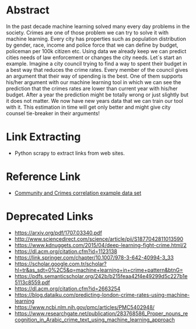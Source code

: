 # Abstract
In the past decade machine learning solved many every day problems in the society. Crimes are one of those problem we can try to solve it with machine learning. Every city has properties such as population distribution by gender, race, income and police force that we can define by budget, policeman per 100k citizen etc. Using data we already keep we can predict cities needs of law enforcement or changes the city needs. Let`s start an example. Imagine a city council trying to find a way to spent their budget in a best way that reduces the crime rates. Every member of the council gives an argument that their way of spending is the best. One of them supports his/her argument with our machine learning tool in which we can see the prediction that the crimes rates are lower than current year with his/her budget. After a year the prediction might be totally wrong or just slightly but it does not matter. We now have new years data that we can train our tool with it. This estimation in time will get only better and might give city counsel tie-breaker in their arguments!   




# Link Extracting
* Python scrapy to extract links from web sites.

# Reference Link
* [Community and Crimes correlation example data set](http://archive.ics.uci.edu/ml/datasets/communities+and+crime+unnormalized)

# Deprecated Links
* https://arxiv.org/pdf/1707.03340.pdf
* http://www.sciencedirect.com/science/article/pii/S1877042811013590
* https://www.kdnuggets.com/2015/04/deep-learning-fight-crime.html/2
* https://dl.acm.org/citation.cfm?id=1123138
* https://link.springer.com/chapter/10.1007/978-3-642-40994-3_33
* https://scholar.google.com.tr/scholar?hl=tr&as_sdt=0%2C5&q=machine+learning+in+crime+pattern&btnG=
* https://pdfs.semanticscholar.org/242b/b215feaa42f4e49299d5c227b1e5113c8559.pdf
* https://dl.acm.org/citation.cfm?id=2663254
* https://blog.dataiku.com/predicting-london-crime-rates-using-machine-learning
* https://www.ncbi.nlm.nih.gov/pmc/articles/PMC5402948/
* https://www.researchgate.net/publication/283768586_Proper_nouns_recognition_in_Arabic_crime_text_using_machine_learning_approach
